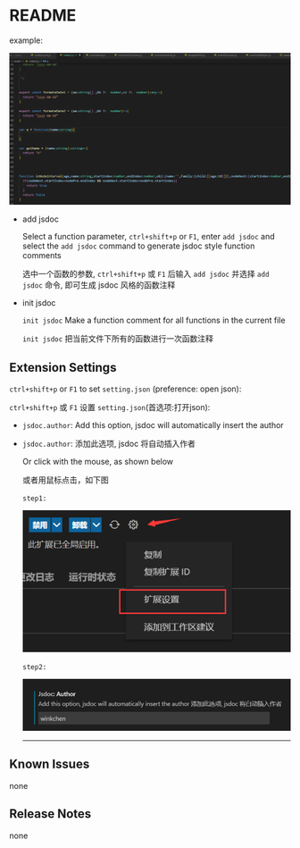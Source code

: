 # README

example:

![](https://raw.githubusercontent.com/sdfcbs91/parser-jsdoc/master/static/start.gif)

*  add jsdoc

    Select a function parameter, `ctrl+shift+p` or `F1`, enter `add jsdoc` and select the `add jsdoc` command to generate jsdoc style function comments

    选中一个函数的参数, `ctrl+shift+p` 或 `F1` 后输入 `add jsdoc` 并选择 `add jsdoc` 命令, 即可生成 jsdoc 风格的函数注释

*  init jsdoc

    `init jsdoc` Make a function comment for all functions in the current file

    `init jsdoc` 把当前文件下所有的函数进行一次函数注释


## Extension Settings

`ctrl+shift+p` or `F1` to set `setting.json` (preference: open json):

`ctrl+shift+p` 或 `F1` 设置 `setting.json`(首选项:打开json):

- `jsdoc.author`: Add this option, jsdoc will automatically insert the author

- `jsdoc.author`: 添加此选项, jsdoc 将自动插入作者

    Or click with the mouse, as shown below

    或者用鼠标点击，如下图

    `step1:`

   ![](https://raw.githubusercontent.com/sdfcbs91/parser-jsdoc/master/static/set1.jpg)

    `step2:`
   
   ![](https://raw.githubusercontent.com/sdfcbs91/parser-jsdoc/master/static/set2.jpg)

    ----------------------------------

## Known Issues

none

## Release Notes

none
